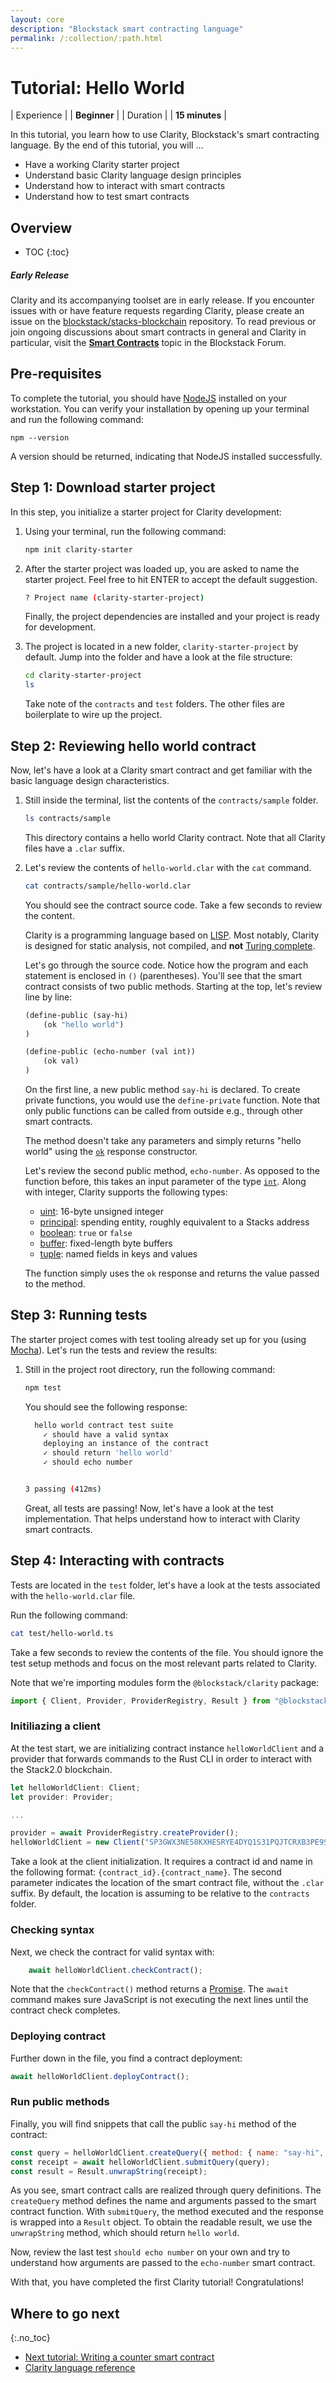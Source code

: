 ```yaml
---
layout: core
description: "Blockstack smart contracting language"
permalink: /:collection/:path.html
---
```

# Tutorial: Hello World

| Experience | | **Beginner**  |
| Duration | | **15 minutes** |

In this tutorial, you learn how to use Clarity, Blockstack's smart contracting language. By the end of this tutorial, you will ...

* Have a working Clarity starter project
* Understand basic Clarity language design principles
* Understand how to interact with smart contracts
* Understand how to test smart contracts

## Overview

* TOC
{:toc}

<div class="uk-card uk-card-default uk-card-body">
<h5>Early Release</h5>
<p>Clarity and its accompanying toolset are in early release. If you encounter issues with or have feature requests regarding Clarity, please create an issue on the <a href='https://github.com/blockstack/stacks-blockchain/issues' target='_blank'>blockstack/stacks-blockchain</a> repository. To read previous or join ongoing discussions about smart contracts in general and Clarity in particular, visit the <strong><a href='https://forum.blockstack.org/c/clarity' target='_blank'>Smart Contracts</a></strong> topic in the Blockstack Forum.
</p>
</div>

## Pre-requisites

To complete the tutorial, you should have [NodeJS](https://nodejs.org/en/download/) installed on your workstation. You can verify your installation by opening up your terminal and run the following command:

```shell
npm --version
```

A version should be returned, indicating that NodeJS installed successfully.

## Step 1: Download starter project

In this step, you initialize a starter project for Clarity development:

1. Using your terminal, run the following command:

    ```bash
    npm init clarity-starter
    ```

2. After the starter project was loaded up, you are asked to name the starter project. Feel free to hit ENTER to accept the default suggestion.

    ```bash
    ? Project name (clarity-starter-project)
    ```

    Finally, the project dependencies are installed and your project is ready for development.

3. The project is located in a new folder, `clarity-starter-project` by default. Jump into the folder and have a look at the file structure:

    ```bash
    cd clarity-starter-project
    ls
    ```

    Take note of the `contracts` and `test` folders. The other files are boilerplate to wire up the project.

## Step 2: Reviewing hello world contract

Now, let's have a look at a Clarity smart contract and get familiar with the basic language design characteristics.

1. Still inside the terminal, list the contents of the `contracts/sample` folder.

    ```bash
    ls contracts/sample
    ```

    This directory contains a hello world Clarity contract. Note that all Clarity files have a `.clar` suffix.

2. Let's review the contents of `hello-world.clar` with the `cat` command.

    ```bash
    cat contracts/sample/hello-world.clar
    ```

    You should see the contract source code. Take a few seconds to review the content.

    Clarity is a programming language based on [LISP](https://en.wikipedia.org/wiki/Lisp_(programming_language)). Most notably, Clarity is designed for static analysis, not compiled, and **not** [Turing complete](https://en.wikipedia.org/wiki/Turing_completeness).

    Let's go through the source code. Notice how the program and each statement is enclosed in `()` (parentheses). You'll see that the smart contract consists of two public methods. Starting at the top, let's review line by line:

    ```cl
    (define-public (say-hi)
        (ok "hello world")
    )

    (define-public (echo-number (val int))
        (ok val)
    )
    ```

    On the first line, a new public method `say-hi` is declared. To create private functions, you would use the `define-private` function. Note that only public functions can be called from outside e.g., through other smart contracts.

    The method doesn't take any parameters and simply returns "hello world" using the [`ok`](https://docs.blockstack.org/core/smart/clarityref#ok) response constructor.

    Let's review the second public method, `echo-number`. As opposed to the function before, this takes an input parameter of the type [`int`](https://docs.blockstack.org/core/smart/clarityref#int-type). Along with integer, Clarity supports the following types:
   * [uint](https://docs.blockstack.org/core/smart/clarityref#uint-type): 16-byte unsigned integer
   * [principal](https://docs.blockstack.org/core/smart/clarityref#principal-type): spending entity, roughly equivalent to a Stacks address
   * [boolean](https://docs.blockstack.org/core/smart/clarityref#bool-type): `true` or `false`
   * [buffer](https://docs.blockstack.org/core/smart/clarityref#buffer-type): fixed-length byte buffers
   * [tuple](https://docs.blockstack.org/core/smart/clarityref#tuple-type): named fields in keys and values

    The function simply uses the `ok` response and returns the value passed to the method.

## Step 3: Running tests

The starter project comes with test tooling already set up for you (using [Mocha](https://mochajs.org/)). Let's run the tests and review the results:

1. Still in the project root directory, run the following command:

    ```bash
    npm test
    ```

    You should see the following response:

    ```bash
      hello world contract test suite
        ✓ should have a valid syntax
        deploying an instance of the contract
        ✓ should return 'hello world'
        ✓ should echo number


    3 passing (412ms)
    ```

    Great, all tests are passing! Now, let's have a look at the test implementation. That helps understand how to interact with Clarity smart contracts.

## Step 4: Interacting with contracts

Tests are located in the `test` folder, let's have a look at the tests associated with the `hello-world.clar` file.

Run the following command:

```bash
cat test/hello-world.ts
```

Take a few seconds to review the contents of the file. You should ignore the test setup methods and focus on the most relevant parts related to Clarity.

Note that we're importing modules form the `@blockstack/clarity` package:

```js
import { Client, Provider, ProviderRegistry, Result } from "@blockstack/clarity";
```

### Initiliazing a client

At the test start, we are initializing contract instance `helloWorldClient` and a provider that forwards commands to the Rust CLI in order to interact with the Stack2.0 blockchain.

 ```js
 let helloWorldClient: Client;
let provider: Provider;

...

provider = await ProviderRegistry.createProvider();
helloWorldClient = new Client("SP3GWX3NE58KXHESRYE4DYQ1S31PQJTCRXB3PE9SB.hello-world", "sample/hello-world", provider);
```

Take a look at the client initialization. It requires a contract id and name in the following format: `{contract_id}.{contract_name}`. The second parameter indicates the location of the smart contract file, without the `.clar` suffix. By default, the location is assuming to be relative to the `contracts` folder.

### Checking syntax

Next, we check the contract for valid syntax with:

```js
    await helloWorldClient.checkContract();
```

Note that the `checkContract()` method returns a [Promise](https://developer.mozilla.org/en-US/docs/Web/JavaScript/Reference/Global_Objects/Promise). The `await` command makes sure JavaScript is not executing the next lines until the contract check completes.

### Deploying contract

Further down in the file, you find a contract deployment:

```js
await helloWorldClient.deployContract();
```

### Run public methods

Finally, you will find snippets that call the public `say-hi` method of the contract:

```js
const query = helloWorldClient.createQuery({ method: { name: "say-hi", args: [] } });
const receipt = await helloWorldClient.submitQuery(query);
const result = Result.unwrapString(receipt);
```

As you see, smart contract calls are realized through query definitions. The `createQuery` method defines the name and arguments passed to the smart contract function. With `submitQuery`, the method executed and the response is wrapped into a `Result` object. To obtain the readable result, we use the `unwrapString` method, which should return `hello world`.

Now, review the last test `should echo number` on your own and try to understand how arguments are passed to the `echo-number` smart contract.

With that, you have completed the first Clarity tutorial! Congratulations!

## Where to go next

{:.no_toc}

* <a href="tutorial-counter.html">Next tutorial: Writing a counter smart contract</a>
* <a href="clarityRef.html">Clarity language reference</a>
